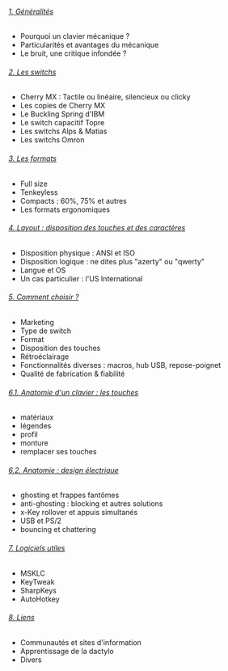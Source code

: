 ###### <a href="01-generalites.html">1. Généralités</a>
* Pourquoi un clavier mécanique ?
* Particularités et avantages du mécanique
* Le bruit, une critique infondée ?


###### <a href="02-les-switchs.html">2. Les switchs</a>
* Cherry MX : Tactile ou linéaire, silencieux ou clicky
* Les copies de Cherry MX
* Le Buckling Spring d'IBM
* Le switch capacitif Topre
* Les switchs Alps & Matias
* Les switchs Omron


###### <a href="03-les-formats.html">3. Les formats</a>
* Full size
* Tenkeyless
* Compacts : 60%, 75% et autres
* Les formats ergonomiques


###### <a href="04-layout.html">4. Layout : disposition des touches et des caractères</a>
* Disposition physique : ANSI et ISO
* Disposition logique : ne dites plus "azerty" ou "qwerty"
* Langue et OS
* Un cas particulier : l'US International


###### <a href="05-comment-choisir.html">5. Comment choisir ?</a>
* Marketing
* Type de switch
* Format
* Disposition des touches
* Rétroéclairage
* Fonctionnalités diverses : macros, hub USB, repose-poignet
* Qualité de fabrication & fiabilité


###### <a href="06.1-anatomie-touches.html">6.1. Anatomie d'un clavier : les touches</a>
* matériaux
* légendes
* profil
* monture
* remplacer ses touches


###### <a href="06.2-anatomie-elec.html">6.2. Anatomie : design électrique</a>
* ghosting et frappes fantômes
* anti-ghosting : blocking et autres solutions
* x-Key rollover et appuis simultanés
* USB et PS/2
* bouncing et chattering


###### <a href="07-logiciels">7. Logiciels utiles</a>
* MSKLC
* KeyTweak
* SharpKeys
* AutoHotkey


###### <a href="08-liens">8. Liens</a>
* Communautés et sites d'information
* Apprentissage de la dactylo
* Divers
